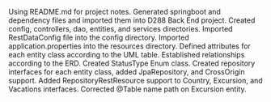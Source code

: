Using README.md for project notes.
Generated springboot and dependency files and imported them into D288 Back End project.
Created config, controllers, dao, entities, and services directories.
Imported RestDataConfig file into the config directory.
Imported application.properties into the resources directory.
Defined attributes for each entity class according to the UML table. Established relationships according to the ERD.
Created StatusType Enum class.
Created repository interfaces for each entity class, added JpaRepository, and CrossOrigin support.
Added RepositoryRestResource support to Country, Excursion, and Vacations interfaces.
Corrected @Table name path on Excursion entity.